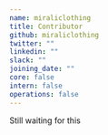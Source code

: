 ```yaml
---
name: miraliclothing
title: Contributor
github: miraliclothing
twitter: ""
linkedin: ""
slack: ""
joining_date: ""
core: false
intern: false
operations: false
---
```


Still waiting for this
